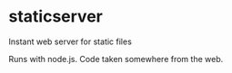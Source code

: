staticserver
============

Instant web server for static files

Runs with node.js. Code taken somewhere from the web.